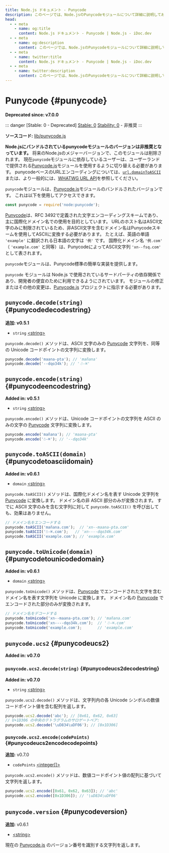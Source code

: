```yaml
---
title: Node.js ドキュメント - Punycode
description: このページでは、Node.jsのPunycodeモジュールについて詳細に説明しており、国際化ドメイン名のエンコードとデコードに使用されます。
head:
  - - meta
    - name: og:title
      content: Node.js ドキュメント - Punycode | Node.js - iDoc.dev
  - - meta
    - name: og:description
      content: このページでは、Node.jsのPunycodeモジュールについて詳細に説明しており、国際化ドメイン名のエンコードとデコードに使用されます。
  - - meta
    - name: twitter:title
      content: Node.js ドキュメント - Punycode | Node.js - iDoc.dev
  - - meta
    - name: twitter:description
      content: このページでは、Node.jsのPunycodeモジュールについて詳細に説明しており、国際化ドメイン名のエンコードとデコードに使用されます。
---
```



# Punycode {#punycode}

**Deprecated since: v7.0.0**

::: danger [Stable: 0 - Deprecated]
[Stable: 0](/ja/nodejs/api/documentation#stability-index) [Stability: 0](/ja/nodejs/api/documentation#stability-index) - 非推奨
:::

**ソースコード:** [lib/punycode.js](https://github.com/nodejs/node/blob/v23.5.0/lib/punycode.js)

**Node.jsにバンドルされているpunycodeモジュールのバージョンは非推奨となっています。** 将来のNode.jsのメジャーバージョンで、このモジュールは削除されます。 現在`punycode`モジュールに依存しているユーザーは、ユーザーランドで提供される[Punycode.js](https://github.com/bestiejs/punycode.js)モジュールを使用するように切り替える必要があります。 punycodeベースのURLエンコーディングについては、[`url.domainToASCII`](/ja/nodejs/api/url#urldomaintoasciidomain)または、より一般的には、[WHATWG URL API](/ja/nodejs/api/url#the-whatwg-url-api)を参照してください。

`punycode`モジュールは、[Punycode.js](https://github.com/bestiejs/punycode.js)モジュールのバンドルされたバージョンです。 これは以下を使用してアクセスできます。

```js [ESM]
const punycode = require('node:punycode');
```
[Punycode](https://tools.ietf.org/html/rfc3492)は、RFC 3492で定義された文字エンコーディングスキームであり、主に国際化ドメイン名での使用を目的としています。 URLのホスト名はASCII文字のみに制限されているため、非ASCII文字を含むドメイン名はPunycodeスキームを使用してASCIIに変換する必要があります。 たとえば、英語の単語 `'example'` に翻訳される日本語の文字は `'例'` です。 国際化ドメイン名 `'例.com'` （ `'example.com'` と同等）は、PunycodeによってASCII文字列 `'xn--fsq.com'` として表されます。

`punycode`モジュールは、Punycode標準の簡単な実装を提供します。

`punycode` モジュールは Node.js で使用されているサードパーティの依存関係であり、開発者の便宜のために利用できるようにされています。 モジュールの修正またはその他の変更は、[Punycode.js](https://github.com/bestiejs/punycode.js) プロジェクトに指示する必要があります。

## `punycode.decode(string)` {#punycodedecodestring}

**追加: v0.5.1**

- `string` [\<string\>](https://developer.mozilla.org/en-US/docs/Web/JavaScript/Data_structures#String_type)

`punycode.decode()` メソッドは、ASCII 文字のみの [Punycode](https://tools.ietf.org/html/rfc3492) 文字列を、同等の Unicode コードポイントの文字列に変換します。

```js [ESM]
punycode.decode('maana-pta'); // 'mañana'
punycode.decode('--dqo34k'); // '☃-⌘'
```

## `punycode.encode(string)` {#punycodeencodestring}

**Added in: v0.5.1**

- `string` [\<string\>](https://developer.mozilla.org/en-US/docs/Web/JavaScript/Data_structures#String_type)

`punycode.encode()` メソッドは、Unicode コードポイントの文字列を ASCII のみの文字の [Punycode](https://tools.ietf.org/html/rfc3492) 文字列に変換します。

```js [ESM]
punycode.encode('mañana'); // 'maana-pta'
punycode.encode('☃-⌘'); // '--dqo34k'
```
## `punycode.toASCII(domain)` {#punycodetoasciidomain}

**Added in: v0.6.1**

- `domain` [\<string\>](https://developer.mozilla.org/en-US/docs/Web/JavaScript/Data_structures#String_type)

`punycode.toASCII()` メソッドは、国際化ドメイン名を表す Unicode 文字列を [Punycode](https://tools.ietf.org/html/rfc3492) に変換します。 ドメイン名の非 ASCII 部分のみが変換されます。 すでに ASCII 文字のみを含む文字列に対して `punycode.toASCII()` を呼び出しても、効果はありません。

```js [ESM]
// ドメイン名をエンコードする
punycode.toASCII('mañana.com');  // 'xn--maana-pta.com'
punycode.toASCII('☃-⌘.com');   // 'xn----dqo34k.com'
punycode.toASCII('example.com'); // 'example.com'
```
## `punycode.toUnicode(domain)` {#punycodetounicodedomain}

**Added in: v0.6.1**

- `domain` [\<string\>](https://developer.mozilla.org/en-US/docs/Web/JavaScript/Data_structures#String_type)

`punycode.toUnicode()` メソッドは、[Punycode](https://tools.ietf.org/html/rfc3492) でエンコードされた文字を含むドメイン名を表す文字列を Unicode に変換します。 ドメイン名の [Punycode](https://tools.ietf.org/html/rfc3492) でエンコードされた部分のみが変換されます。

```js [ESM]
// ドメイン名をデコードする
punycode.toUnicode('xn--maana-pta.com'); // 'mañana.com'
punycode.toUnicode('xn----dqo34k.com');  // '☃-⌘.com'
punycode.toUnicode('example.com');       // 'example.com'
```
## `punycode.ucs2` {#punycodeucs2}

**Added in: v0.7.0**

### `punycode.ucs2.decode(string)` {#punycodeucs2decodestring}

**Added in: v0.7.0**

- `string` [\<string\>](https://developer.mozilla.org/en-US/docs/Web/JavaScript/Data_structures#String_type)

`punycode.ucs2.decode()` メソッドは、文字列内の各 Unicode シンボルの数値コードポイント値を含む配列を返します。

```js [ESM]
punycode.ucs2.decode('abc'); // [0x61, 0x62, 0x63]
// U+1D306 の中央のテトラグラムのサロゲートペア:
punycode.ucs2.decode('\uD834\uDF06'); // [0x1D306]
```

### `punycode.ucs2.encode(codePoints)` {#punycodeucs2encodecodepoints}

**追加:** v0.7.0

- `codePoints` [\<integer[]\>](https://developer.mozilla.org/ja/docs/Web/JavaScript/Data_structures#Number_type)

`punycode.ucs2.encode()` メソッドは、数値コードポイント値の配列に基づいて文字列を返します。

```js [ESM]
punycode.ucs2.encode([0x61, 0x62, 0x63]); // 'abc'
punycode.ucs2.encode([0x1D306]); // '\uD834\uDF06'
```
## `punycode.version` {#punycodeversion}

**追加:** v0.6.1

- [\<string\>](https://developer.mozilla.org/ja/docs/Web/JavaScript/Data_structures#String_type)

現在の [Punycode.js](https://github.com/bestiejs/punycode.js) のバージョン番号を識別する文字列を返します。


